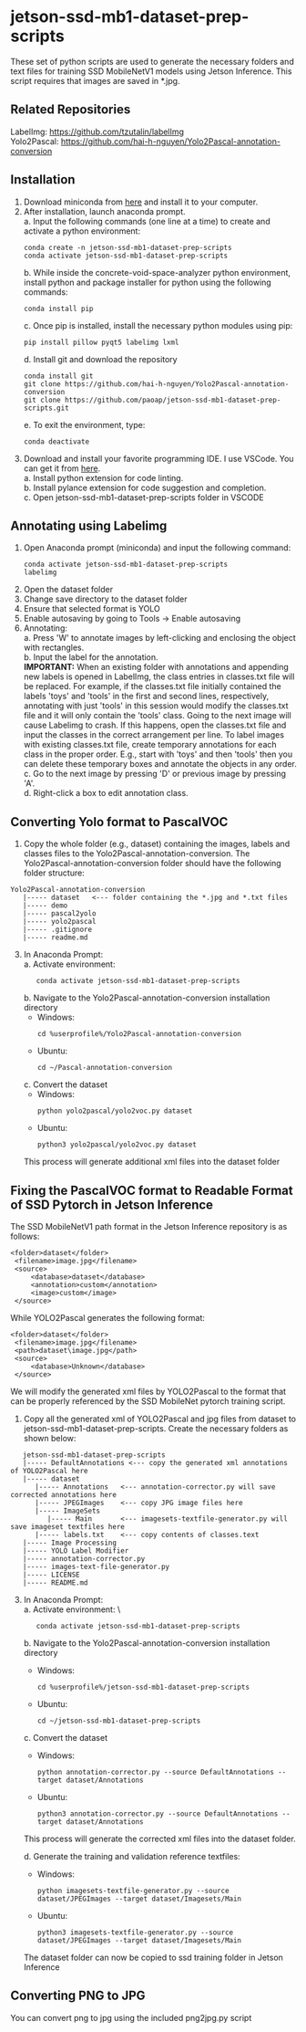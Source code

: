 # jetson-ssd-mb1-dataset-prep-scripts
These set of python scripts are used to generate the necessary folders and text files for training SSD MobileNetV1 models using Jetson Inference. This script requires that images are saved in *.jpg.

## Related Repositories
LabelImg: https://github.com/tzutalin/labelImg \
Yolo2Pascal: https://github.com/hai-h-nguyen/Yolo2Pascal-annotation-conversion

## Installation
1. Download miniconda from [here](https://docs.conda.io/en/latest/miniconda.html) and install it to your computer. 
2. After installation, launch anaconda prompt. \
   a. Input the following commands (one line at a time) to create and activate a python environment:
      ```
      conda create -n jetson-ssd-mb1-dataset-prep-scripts
      conda activate jetson-ssd-mb1-dataset-prep-scripts
      ```
   b. While inside the concrete-void-space-analyzer python environment, install python and package installer for python using the following commands:
      ```
      conda install pip
      ```
   c. Once pip is installed, install the necessary python modules using pip:
      ```
      pip install pillow pyqt5 labelimg lxml
      ```
   d. Install git and download the repository
      ```
      conda install git
      git clone https://github.com/hai-h-nguyen/Yolo2Pascal-annotation-conversion
      git clone https://github.com/paoap/jetson-ssd-mb1-dataset-prep-scripts.git
      ```
   e. To exit the environment, type:
      ```
      conda deactivate
      ```      
4. Download and install your favorite programming IDE. I use VSCode. You can get it from [here](https://code.visualstudio.com/). \
   a. Install python extension for code linting. \
   b. Install pylance extension for code suggestion and completion. \
   c. Open jetson-ssd-mb1-dataset-prep-scripts folder in VSCODE

## Annotating using Labelimg
1. Open Anaconda prompt (miniconda) and input the following command:
   ```
   conda activate jetson-ssd-mb1-dataset-prep-scripts
   labelimg
   ```
2. Open the dataset folder
3. Change save directory to the dataset folder
4. Ensure that selected format is YOLO
5. Enable autosaving by going to Tools -> Enable autosaving
6. Annotating: \
   a. Press 'W' to annotate images by left-clicking and enclosing the object with rectangles. \
   b. Input the label for the annotation. \
   **IMPORTANT:** When an existing folder with annotations and appending new labels is opened in LabelImg, the class entries in classes.txt file will be replaced. For example, if the classes.txt file initially contained the labels 'toys' and 'tools' in the first and second lines, respectively, annotating with just 'tools' in this session would modify the classes.txt file and it will only contain the 'tools' class. Going to the next image will cause Labelimg to crash. If this happens, open the classes.txt file and input the classes in the correct arrangement per line. To label images with existing classes.txt file, create temporary annotations for each class in the proper order. E.g., start with 'toys' and then 'tools' then you can delete these temporary boxes and annotate the objects in any order. \
   c. Go to the next image by pressing 'D' or previous image by pressing 'A'. \
   d. Right-click a box to edit annotation class.

## Converting Yolo format to PascalVOC
1. Copy the whole folder (e.g., dataset) containing the images, labels and classes files to the Yolo2Pascal-annotation-conversion. The Yolo2Pascal-annotation-conversion folder should have the following folder structure:
```
Yolo2Pascal-annotation-conversion
   |----- dataset	<--- folder containing the *.jpg and *.txt files
   |----- demo
   |----- pascal2yolo
   |----- yolo2pascal
   |----- .gitignore
   |----- readme.md
```   
3. In Anaconda Prompt: \
   a. Activate environment:
      ```
         conda activate jetson-ssd-mb1-dataset-prep-scripts
      ```
   b. Navigate to the Yolo2Pascal-annotation-conversion installation directory
      * Windows:
         ```
         cd %userprofile%/Yolo2Pascal-annotation-conversion
         ```
      * Ubuntu:
         ```
         cd ~/Pascal-annotation-conversion
         ```
   c. Convert the dataset
      * Windows:
         ```
         python yolo2pascal/yolo2voc.py dataset
         ```
      * Ubuntu:
         ```
         python3 yolo2pascal/yolo2voc.py dataset
         ```
      This process will generate additional xml files into the dataset folder

## Fixing the PascalVOC format to Readable Format of SSD Pytorch in Jetson Inference

   The SSD MobileNetV1 path format in the Jetson Inference repository is as follows:
   ```
   <folder>dataset</folder>
	<filename>image.jpg</filename>
	<source>
		<database>dataset</database>
		<annotation>custom</annotation>
		<image>custom</image>
	</source>
   ```
   While YOLO2Pascal generates the following format:
   ```
   <folder>dataset</folder>
	<filename>image.jpg</filename>
	<path>dataset\image.jpg</path>
	<source>
		<database>Unknown</database>
	</source>
   ```
   We will modify the generated xml files by YOLO2Pascal to the format that can be properly referenced by the SSD MobileNet pytorch training script.

1. Copy all the generated xml of YOLO2Pascal and jpg files from dataset to jetson-ssd-mb1-dataset-prep-scripts. Create the necessary folders as shown below:
```
   jetson-ssd-mb1-dataset-prep-scripts
   |----- DefaultAnnotations <--- copy the generated xml annotations of YOLO2Pascal here
   |----- dataset
      |----- Annotations   <--- annotation-corrector.py will save corrected annotations here
      |----- JPEGImages    <--- copy JPG image files here
      |----- ImageSets
         |----- Main       <--- imagesets-textfile-generator.py will save imageset textfiles here
      |----- labels.txt	   <--- copy contents of classes.text
   |----- Image Processing
   |----- YOLO Label Modifier
   |----- annotation-corrector.py
   |----- images-text-file-generator.py
   |----- LICENSE
   |----- README.md
```   
3. In Anaconda Prompt: \
   a. Activate environment: \
      ```
         conda activate jetson-ssd-mb1-dataset-prep-scripts
      ```
   b. Navigate to the Yolo2Pascal-annotation-conversion installation directory
      * Windows:
         ```
         cd %userprofile%/jetson-ssd-mb1-dataset-prep-scripts
         ```
      * Ubuntu:
         ```
         cd ~/jetson-ssd-mb1-dataset-prep-scripts
         ```
   c. Convert the dataset
      * Windows:
         ```
         python annotation-corrector.py --source DefaultAnnotations --target dataset/Annotations
         ```
      * Ubuntu:
         ```
         python3 annotation-corrector.py --source DefaultAnnotations --target dataset/Annotations
         ```
      This process will generate the corrected xml files into the dataset folder. 
   
   d. Generate the training and validation reference textfiles:
      * Windows:
         ```
         python imagesets-textfile-generator.py --source dataset/JPEGImages --target dataset/Imagesets/Main
         ```
      * Ubuntu:
         ```
         python3 imagesets-textfile-generator.py --source dataset/JPEGImages --target dataset/Imagesets/Main
         ```
      The dataset folder can now be copied to ssd training folder in Jetson Inference

## Converting PNG to JPG
You can convert png to jpg using the included png2jpg.py script




